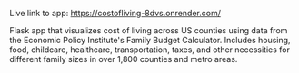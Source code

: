 Live link to app: https://costofliving-8dvs.onrender.com/

Flask app that visualizes cost of living across US counties using data from the Economic Policy Institute's Family Budget Calculator.
Includes housing, food, childcare, healthcare, transportation, taxes, and other necessities for different family sizes in over 1,800 counties and metro areas.
